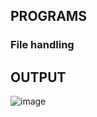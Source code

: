 <h2> PROGRAMS </h2>
<h3> File handling </h3>

<h2> OUTPUT </h2>

![image](https://user-images.githubusercontent.com/84262256/159305984-acc9aeed-b3c3-40d8-a916-7310c5127929.png)
